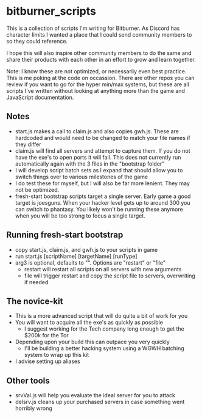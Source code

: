 # bitburner_scripts
This is a collection of scripts I'm writing for Bitburner. As Discord has character limits I wanted a place that I could send community members to so they could reference.

I hope this will also inspire other community members to do the same and share their products with each other in an effort to grow and learn together.

Note: I know these are not optimized, or necessarily even best practice. This is me poking at the code on occassion. There are other repos you can review if you want to go for the hyper min/max systems, but these are all scripts I've written without looking at anything more than the game and JavaScript documentation.

## Notes
- start.js makes a call to claim.js and also copies gwh.js. These are hardcoded and would need to be changed to match your file names if they differ
- claim.js will find all servers and attempt to capture them. If you do not have the exe's to open ports it will fail. This does not currently run automatically again with the 3 files in the "bootstrap folder"
- I will develop script batch sets as I expand that should allow you to switch things over to various milestones of the game
- I do test these for myself, but I will also be far more lenient. They may not be optimized.
- fresh-start bootstrap scripts target a single server. Early game a good target is joesguns. When your hacker level gets up to around 300 you can switch to phantasy. You likely won't be running these anymore when you will be too strong to focus a single target.

## Running fresh-start bootstrap
- copy start.js, claim.js, and gwh.js to your scripts in game
- run start.js [scriptName] [targetName] [runType]
- arg3 is optional, defaults to "". Options are "restart" or "file"
  - restart will restart all scripts on all servers with new arguments
  - file will trigger restart and copy the script file to servers, overwriting if needed

## The novice-kit
- This is a more advanced script that will do quite a bit of work for you
- You will want to acquire all the exe's as quickly as possible
  - I suggest working for the Tech company long enough to get the $200k for the Tor
- Depending upon your build this can outpace you very quickly
  - I'll be building a better hacking system using a WGWH batching system to wrap up this kit
- I advise setting up aliases

## Other tools
- srvVal.js will help you evaluate the ideal server for you to attack
- delsrv.js cleans up your purchased servers in case something went horribly wrong
